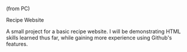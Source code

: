 (from PC)

Recipe Website

A small project for a basic recipe website. I will be demonstrating HTML skills learned thus far, while gaining more experience using Github's features.